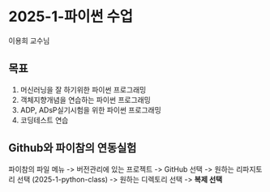 # 2025-1-파이썬 수업
이용희 교수님
## 목표
1. 머신러닝을 잘 하기위한 파이썬 프로그래밍
2. 객체지향개념을 연습하는 파이썬 프로그래밍
3. ADP, ADsP실기시험을 위한 파이썬 프로그래밍
4. 코딩테스트 연습

## Github와 파이참의 연동실험
파이참의 파일 메뉴 -> 버전관리에 있는 프로젝트 -> GitHub 선택 
-> 원하는 리파지토리 선택 (2025-1-python-class) -> 원하는 디렉토리 선택
-> **복제 선택**
